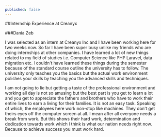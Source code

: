 ```yaml
---
published: false
---
```


##Internship Experience at Creanyx

###Dania Zeb

I was selected as an intern at Creanyx Inc and I have been working here for two weeks now. So far I have been super busy unlike my friends who are doing internships at other companies. I have learned a lot of new things related to my field of studies i.e. Computer Science like PHP Laravel, data migration etc. I couldn't have learned these things during the semester because of the standard course outline the university has to follow. The university only teaches you the basics but the actual work environment polishes your skills by teaching you the advanced skills and techniques.

I am not going to lie but getting a taste of the professional environment and working all day is not so amusing but the best part is you get to learn a lot and you get to appreciate the fathers and brothers who have to work their entire lives to earn a living for their families. It is not an easy task. Speaking of which, the employees here work non-stop like machines. They don't get theirs eyes off the computer screen at all. I mean after all everyone needs a break from work. But this shows their hard work, determination and dedication towards work which I think is what our nation needs right now. Because to achieve success you must work hard.

